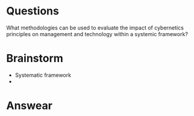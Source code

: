 # Questions

What methodologies can be used to evaluate the impact of cybernetics principles on management and technology within a systemic framework?

# Brainstorm

- Systematic framework
- 

# Answear
